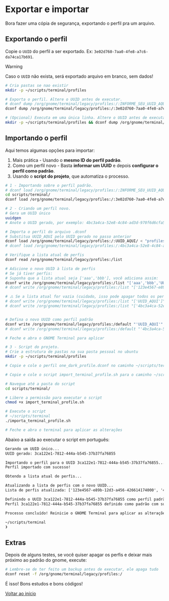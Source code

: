 # Exportar e importar

Bora fazer uma cópia de segurança, exportando o perfil pra um arquivo.

## Exportando o perfil

Copie o `UUID` do perfil a ser exportado. Ex: `3e02d760-7aa0-4fe8-a7c6-da74ca17b691`.

> [!WARNING]
>  
> Caso o `UUID` não exista, será exportado arquivo em branco, sem dados!

```bash
# Cria pastas se nao existir
mkdir -p ~/scripts/terminal/profiles

# Exporta o perfil. Altere o UUID antes de executar.
# dconf dump /org/gnome/terminal/legacy/profiles:/:INFORME_SEU_UUID_AQUI_NESSA_PARTE/ > ~/scripts/terminal/profiles/one_dark_profile.dconf
dconf dump /org/gnome/terminal/legacy/profiles:/:3e02d760-7aa0-4fe8-a7c6-da74ca17b691/ > ~/scripts/terminal/profiles/one_dark_profile.dconf

# (Opcional) Executa em uma única linha. Altere o UUID antes de executar.
mkdir -p ~/scripts/terminal/profiles && dconf dump /org/gnome/terminal/legacy/profiles:/:3e02d760-7aa0-4fe8-a7c6-da74ca17b691/ > ~/scripts/terminal/profiles/one_dark_profile.dconf
```

## Importando o perfil

Aqui temos algumas opções para importar:

1. Mais prática - Usando o **mesmo ID do perfil padrão**.
2. Como um perfil novo - Basta **informar um UUID** e depois **configurar o perfil como padrão**.
3. Usando o **script do projeto**, que automatiza o processo.

```bash
# 1 - Importando sobre o perfil padrão. 
# dconf load /org/gnome/terminal/legacy/profiles:/:INFORME_SEU_UUID_AQUI_NESSA_PARTE/ < "profiles/one_dark_profile.dconf"
cd scripts/terminal/
dconf load /org/gnome/terminal/legacy/profiles:/:3e02d760-7aa0-4fe8-a7c6-da74ca17b691/ < "profiles/one_dark_profile.dconf"
```

```bash
# 2 - Criando um perfil novo. 
# Gera um UUID único
uuidgen
# Anote o UUID gerado, por exemplo: 4bc3a4ca-52e8-4c84-ad3d-970f6d6cfa52

# Importa o perfil do arquivo .dconf
# Substitua UUID_AQUI pelo UUID gerado no passo anterior
dconf load /org/gnome/terminal/legacy/profiles:/:UUID_AQUI/ < "profiles/one_dark_profile.dconf"
# dconf load /org/gnome/terminal/legacy/profiles:/:4bc3a4ca-52e8-4c84-ad3d-970f6d6cfa52/ < "profiles/one_dark_profile.dconf"

# Verifique a lista atual de perfis
dconf read /org/gnome/terminal/legacy/profiles:/list

# Adicione o novo UUID à lista de perfis
# Se já tiver perfis:
# Suponha que a lista atual seja ['aaa','bbb'], você adiciona assim:
dconf write /org/gnome/terminal/legacy/profiles:/list "['aaa','bbb','UUID_AQUI']"
# dconf write /org/gnome/terminal/legacy/profiles:/list "['123e4567-e89b-12d3-a456-426614174000','4bc3a4ca-52e8-4c84-ad3d-970f6d6cfa52']"

# ⚠️ Se a lista atual for vazia (cuidado, isso pode apagar todos os perfis atuais):
# dconf write /org/gnome/terminal/legacy/profiles:/list "['UUID_AQUI']"
# dconf write /org/gnome/terminal/legacy/profiles:/list "['4bc3a4ca-52e8-4c84-ad3d-970f6d6cfa52']"


# Defina o novo UUID como perfil padrão
dconf write /org/gnome/terminal/legacy/profiles:/default "'UUID_AQUI'"
# dconf write /org/gnome/terminal/legacy/profiles:/default "'4bc3a4ca-52e8-4c84-ad3d-970f6d6cfa52'"

# Feche e abra o GNOME Terminal para aplicar
```

```bash
# 3 - Script do projeto.
# Crie a estrutura de pastas na sua pasta pessoal no ubuntu
mkdir -p ~/scripts/terminal/profiles

# Copie e cole o perfil one_dark_profile.dconf no caminho ~/scripts/terminal/profiles

# Copie e cole o script import_terminal_profile.sh para o caminho ~/scripts/terminal

# Navegue até a pasta do script
cd scripts/terminal/

# Libere a permissão para executar o script
chmod +x import_terminal_profile.sh

# Execute o script
# ~/scripts/terminal 
./importa_terminal_profile.sh

# Feche e abra o terminal para aplicar as alterações
```
Abaixo a saída ao executar o script em português:

```txt
Gerando um UUID único...
UUID gerado: 3ca122e1-7812-444a-b545-37b37fa76855

Importando o perfil para o UUID 3ca122e1-7812-444a-b545-37b37fa76855...
Perfil importado com sucesso!

Obtendo a lista atual de perfis...

Atualizando a lista de perfis com o novo UUID...
Lista de perfis atualizada: ['123e4567-e89b-12d3-a456-426614174000', '4bc3a4ca-52e8-4c84-ad3d-970f6d6cfa52', '3ca122e1-7812-444a-b545-37b37fa76855']

Definindo o UUID 3ca122e1-7812-444a-b545-37b37fa76855 como perfil padrão...
Perfil 3ca122e1-7812-444a-b545-37b37fa76855 definido como padrão com sucesso!

Processo concluído! Reinicie o GNOME Terminal para aplicar as alterações.

~/scripts/terminal 
❯ 
```

## Extras

Depois de alguns testes, se você quiser apagar os perfis e deixar mais próximo ao padrão do gnome, execute:

```bash
# Lembre-se de ter feito um backup antes de executar, ele apaga tudo
dconf reset -f /org/gnome/terminal/legacy/profiles:/
```

É isso! Bons estudos e bons códigos!

[Voltar ao início](../README.md)